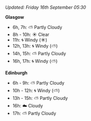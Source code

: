 *Updated: Friday 16th September 05:30*

**Glasgow**

* 6h, 7h: :partly_sunny: Partly Cloudy
* 8h - 10h: :sunny: Clear
* 11h: :cyclone: Windy (:sunny:)
* 12h, 13h: :cyclone: Windy (:partly_sunny:)
* 14h, 15h: :partly_sunny: Partly Cloudy
* 16h, 17h: :cyclone: Windy (:partly_sunny:)

**Edinburgh**

* 6h - 9h: :partly_sunny: Partly Cloudy
* 10h - 12h: :cyclone: Windy (:partly_sunny:)
* 13h - 15h: :partly_sunny: Partly Cloudy
* 16h: :cloud: Cloudy
* 17h: :partly_sunny: Partly Cloudy
